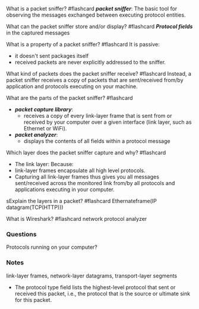 
What is a packet sniffer? #flashcard 
***packet sniffer***: The basic tool for observing the messages exchanged between executing protocol entities.
<!--ID: 1710367167879-->


What can the packet sniffer store and/or display? #flashcard 
***Protocol fields*** in the captured messages
<!--ID: 1710367167884-->


What is a property of a packet sniffer? #flashcard 
It is passive: 
- it doesn't sent packages itself
- received packets are never explicitly addressed to the sniffer.
<!--ID: 1710367167889-->


What kind of packets does the packet sniffer receive? #flashcard 
Instead, a packet sniffer receives a copy of packets that are sent/received from/by application and protocols executing on your machine.
<!--ID: 1710367167893-->


What are the parts of the packet sniffer? #flashcard 
- ***packet capture library***:
	- receives a copy of every link-layer frame that is sent from or received by your computer over a given interface (link layer, such as Ethernet or WiFi).
- ***packet analyzer***:
	- displays the contents of all fields within a protocol message
<!--ID: 1710367167898-->


Which layer does the packet sniffer capture and why? #flashcard 
- The link layer:
Because:
- link-layer frames encapsulate all high level protocols.
- Capturing all link-layer frames thus gives you all messages sent/received across the monitored link from/by all protocols and applications executing in your computer.
<!--ID: 1710367167902-->


sExplain the layers in a packet? #flashcard 
Ethernateframe(IP datagram(TCP(HTTP)))
<!--ID: 1710367167907-->


What is Wireshark? #flashcard 
network protocol analyzer
<!--ID: 1710367167912-->




### Questions
Protocols running on your computer? 

### Notes
link-layer frames, network-layer datagrams, transport-layer segments

- The protocol type field lists the highest-level protocol that sent or received this packet, i.e., the protocol that is the source or ultimate sink for this packet.